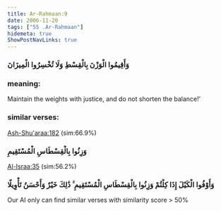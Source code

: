 ```yaml
---
title: Ar-Rahmaan:9
date: 2006-11-20
tags: ["55 .Ar-Rahmaan"]
hidemeta: true 
ShowPostNavLinks: true 
---
```

### وَأَقِيمُوا الْوَزْنَ بِالْقِسْطِ وَلَا تُخْسِرُوا الْمِيزَانَ
### meaning: 
Maintain the weights with justice, and do not shorten the balance!’
### similar verses: 

[Ash-Shu'araa:182](/26/182) (sim:66.9%)

### وَزِنُوا بِالْقِسْطَاسِ الْمُسْتَقِيمِ

[Al-Israa:35](/17/35) (sim:56.2%)

### وَأَوْفُوا الْكَيْلَ إِذَا كِلْتُمْ وَزِنُوا بِالْقِسْطَاسِ الْمُسْتَقِيمِ ۚ ذَٰلِكَ خَيْرٌ وَأَحْسَنُ تَأْوِيلًا

Our AI only can find similar verses with similarity score > 50% 


